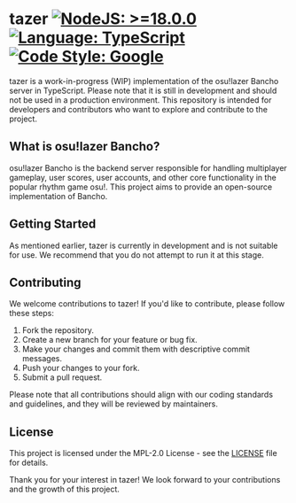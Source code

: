 # tazer [![NodeJS: >=18.0.0](https://img.shields.io/badge/NodeJS->=18.0.0-green.svg)](https://www.typescriptlang.org) [![Language: TypeScript](https://img.shields.io/badge/language-typescript-blue.svg)](https://www.typescriptlang.org) [![Code Style: Google](https://img.shields.io/badge/code%20style-gts-blueviolet.svg)](https://github.com/google/gts)

tazer is a work-in-progress (WIP) implementation of the osu!lazer Bancho server in TypeScript. Please note that it is still in development and should not be used in a production environment. This repository is intended for developers and contributors who want to explore and contribute to the project.

## What is osu!lazer Bancho?

osu!lazer Bancho is the backend server responsible for handling multiplayer gameplay, user scores, user accounts, and other core functionality in the popular rhythm game osu!. This project aims to provide an open-source implementation of Bancho.

## Getting Started

As mentioned earlier, tazer is currently in development and is not suitable for use. We recommend that you do not attempt to run it at this stage.

## Contributing

We welcome contributions to tazer! If you'd like to contribute, please follow these steps:

1. Fork the repository.
2. Create a new branch for your feature or bug fix.
3. Make your changes and commit them with descriptive commit messages.
4. Push your changes to your fork.
5. Submit a pull request.

Please note that all contributions should align with our coding standards and guidelines, and they will be reviewed by maintainers.

## License

This project is licensed under the MPL-2.0 License - see the [LICENSE](LICENSE) file for details.


Thank you for your interest in tazer! We look forward to your contributions and the growth of this project.